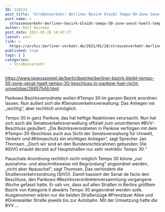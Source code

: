 ```yaml
---
ID: 128233
post_title: 'Straßenverkehr: Berliner Bezirk bleibt Tempo-50-Zone Senat hält Tempo-30-Beschluss in Pankow für „nicht umsetzbar“, aus Der Tagesspiegel'
post_name: >
  strassenverkehr-berliner-bezirk-bleibt-tempo-50-zone-senat-haelt-tempo-30-beschluss-in-pankow-fuer-nicht-umsetzbar-aus-der-tagesspiegel
author: Ralf Reineke
post_date: 2021-01-28 16:43:27
layout: post
link: >
  https://archiv.berliner-verkehr.de/2021/01/28/strassenverkehr-berliner-bezirk-bleibt-tempo-50-zone-senat-haelt-tempo-30-beschluss-in-pankow-fuer-nicht-umsetzbar-aus-der-tagesspiegel/
published: true
tags: [ ]
categories:
  - Straßenverkehr
---
```

https://www.tagesspiegel.de/berlin/bezirke/berliner-bezirk-bleibt-tempo-50-zone-senat-haelt-tempo-30-beschluss-in-pankow-fuer-nicht-umsetzbar/26857546.html

Pankows Bezirksverordnete wollen #Tempo 30 im ganzen Bezirk anordnen lassen. Nun äußert sich die #Senatsverkehrsverwaltung: Das Anliegen sei „wichtig“, aber rechtlich unmöglich.

Tempo 30 in ganz Pankow, das hat heftige Reaktionen verursacht. Nun hat sich auch die Senatsverkehrsverwaltung offiziell zum umstrittenen #BVV-Beschluss geäußert. „Die Bezirksverordneten in Pankow verfolgen mit dem #Tempo-30-Beschluss auch aus Sicht der Senatsverwaltung für Umwelt, Verkehr und #Klimaschutz ein wichtiges Anliegen“, sagt Sprecher Jan Thomsen. „Doch wir sind an den Bundesrechtsrahmen gebunden: Die #StVO erlaubt derzeit auf Hauptstraßen nur sehr restriktiv Tempo 30.“

Pauschale Anordnung rechtlich nicht möglich
Tempo 30 könne „nur ausnahms- und abschnittsweise mit Begründung“ angeordnet werden, „nicht aber #pauschal“, sagt Thomsen. Das verhindere die Straßenverkehrsordnung (StVO). Damit kassiert der Senat de facto den Beschluss, den Pankows #Bezirksverordnetenversammlung vergangene Woche gefasst hatte. Er sah vor, dass auf allen Straßen in Berlins größtem Bezirk von Kategorie II abwärts Tempo 30 angeordnet werden solle. Ausgenommen wären nur die beiden Straßenzüge #Prenzlauer Allee und #Greiswalder Straße jeweils bis zur Autobahn. Mit der Umsetzung hatte die BVV ...